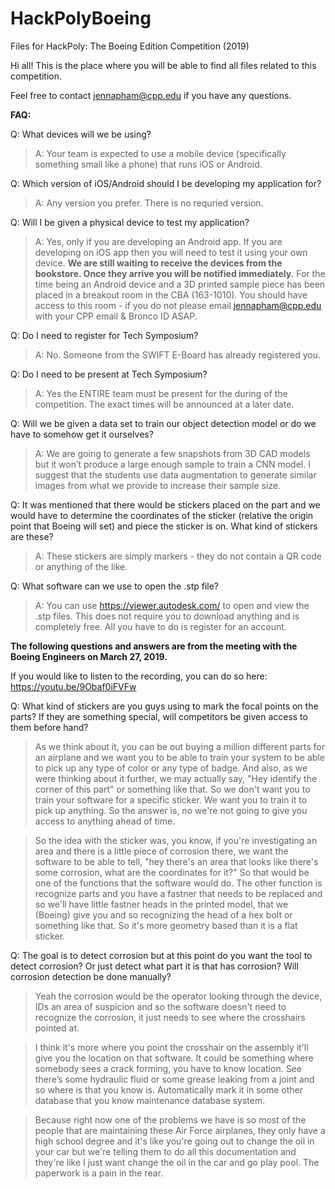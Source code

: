 # HackPolyBoeing
Files for HackPoly: The Boeing Edition Competition (2019)

Hi all! This is the place where you will be able to find all files related to this competition.

Feel free to contact jennapham@cpp.edu if you have any questions.

**FAQ:**

Q: What devices will we be using?

>A: Your team is expected to use a mobile device (specifically something small like a phone) that runs iOS or Android.

Q: Which version of iOS/Android should I be developing my application for?

>A: Any version you prefer. There is no requried version.

Q: Will I be given a physical device to test my application?

>A: Yes, only if you are developing an Android app. If you are developing on iOS app then you will need to test it using your own device. **We are still waiting to receive the devices from the bookstore. Once they arrive you will be notified immediately.** For the time being an Android device and a 3D printed sample piece has been placed in a breakout room in the CBA (163-1010). You should have access to this room - if you do not please email jennapham@cpp.edu with your CPP email & Bronco ID ASAP.

Q: Do I need to register for Tech Symposium?

>A: No. Someone from the SWIFT E-Board has already registered you.

Q: Do I need to be present at Tech Symposium?

>A: Yes the ENTIRE team must be present for the during of the competition. The exact times will be announced at a later date.

Q: Will we be given a data set to train our object detection model or do we have to somehow get it ourselves?

>A: We are going to generate a few snapshots from 3D CAD models but it won’t produce a large enough sample to train a CNN model. I suggest that the students use data augmentation to generate similar images from what we provide to increase their sample size.

Q: It was mentioned that there would be stickers placed on the part and we would have to determine the coordinates of the sticker (relative the origin point that Boeing will set) and piece the sticker is on. What kind of stickers are these?

>A: These stickers are simply markers - they do not contain a QR code or anything of the like.

Q: What software can we use to open the .stp file?

>A: You can use https://viewer.autodesk.com/ to open and view the .stp files. This does not require you to download anything and is completely free. All you have to do is register for an account.

**The following questions and answers are from the meeting with the Boeing Engineers on March 27, 2019.**

If you would like to listen to the recording, you can do so here: https://youtu.be/9Obaf0iFVFw

Q: What kind of stickers are you guys using to mark the focal points on the parts? If they are something special, will competitors be given access to them before hand?

>As we think about it, you can be out buying a million different parts for an airplane and we want you to be able to train your system to be able to pick up any type of color or any type of badge. And also, as we were thinking about it further, we may actually say, "Hey identify the corner of this part" or something like that. So we don't want you to train your software for a specific sticker. We want you to train it to pick up anything. So the answer is, no we're not going to give you access to anything ahead of time.

>So the idea with the sticker was, you know, if you're investigating an area and there is a little piece of corrosion there, we want the software to be able to tell, "hey there's an area that looks like there's some corrosion, what are the coordinates for it?" So that would be one of the functions that the software would do. The other function is recognize parts and you have a fastner that needs to be replaced and so we'll have little fastner heads in the printed model, that we (Boeing) give you and so recognizing the head of a hex bolt or something like that. So it's more geometry based than it is a flat sticker.

Q: The goal is to detect corrosion but at this point do you want the tool to detect corrosion? Or just detect what part it is that has corrosion? Will corrosion detection be done manually?

>Yeah the corrosion would be the operator looking through the device, IDs an area of suspicion and so the software doesn't need to recognize the corrosion, it just needs to see where the
crosshairs pointed at.

>I think it's more where you point the crosshair on the assembly it'll give you the location on that software. It could be something where somebody sees a crack forming, you have to know location. See there’s some hydraulic fluid or some grease leaking from a joint and so where is that you know is. Automatically mark it in some other database that you know maintenance database system.

>Because right now one of the problems we have is so most of the people that are maintaining these Air Force airplanes, they only have a high school degree and it's like you're going out to change the oil in your car but we're telling them to do all this documentation and they're like I just want change the oil in the car and go play pool. The paperwork is a pain in the rear.

